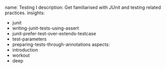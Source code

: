 name: Testing I
description: Get familiarised with JUnit and testing related practices.
insights:
  - junit
  - writing-junit-tests-using-assert
  - junit-prefer-test-over-extends-testcase
  - test-parameters
  - preparing-tests-through-annotations
aspects:
  - introduction
  - workout
  - deep
